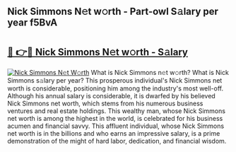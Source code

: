 ## Nick Simmons N𝚎t w𝚘rth - Part-owl S𝚊lary per year f5BvA

# <h2><a href="http://gc3ib2.nevu.top/?p=Nick+Simmons">🔗 👉🔴 Nick Simmons N𝚎t w𝚘rth - S𝚊lary</a></h2>

[![Nick Simmons N𝚎t W𝚘rth](https://i.imgur.com/Oavwk0R.jpeg)](http://gc3ib2.nevu.top/?p=Nick+Simmons)
What is Nick Simmons n𝚎t w𝚘rth? What is Nick Simmons s𝚊lary per year?
This prosperous individual's Nick Simmons net worth is considerable, positioning him among the industry's most well-off. Although his annual salary is considerable, it is dwarfed by his believed Nick Simmons net worth, which stems from his numerous business ventures and real estate holdings. This wealthy man, whose Nick Simmons net worth is among the highest in the world, is celebrated for his business acumen and financial savvy. This affluent individual, whose Nick Simmons net worth is in the billions and who earns an impressive salary, is a prime demonstration of the might of hard labor, dedication, and financial wisdom.
